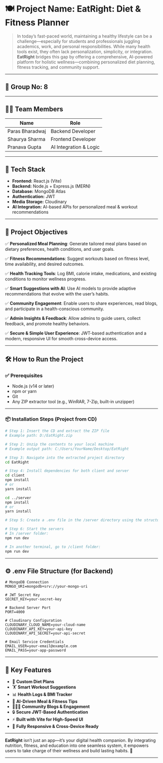 # 🍽️ Project Name: **EatRight: Diet & Fitness Planner**

> In today’s fast-paced world, maintaining a healthy lifestyle can be a challenge—especially for students and professionals juggling academics, work, and personal responsibilities. While many health tools exist, they often lack personalization, simplicity, or integration. **EatRight** bridges this gap by offering a comprehensive, AI-powered platform for holistic wellness—combining personalized diet planning, fitness tracking, and community support.

---

## 👥 Group No: 8

---

## 👨‍💻 Team Members

| Name            | Role                   |
| --------------- | ---------------------- |
| Paras Bharadwaj | Backend Developer      |
| Shaurya Sharma  | Frontend Developer     |
| Pranava Gupta   | AI Integration & Logic |

---

## 🧠 Tech Stack

* **Frontend:** React.js (Vite)
* **Backend:** Node.js + Express.js (MERN)
* **Database:** MongoDB Atlas
* **Authentication:** JWT
* **Media Storage:** Cloudinary
* **AI Integration:** AI-based APIs for personalized meal & workout recommendations

---

## 🎯 Project Objectives

✅ **Personalized Meal Planning**: Generate tailored meal plans based on dietary preferences, health conditions, and user goals.

✅ **Fitness Recommendations**: Suggest workouts based on fitness level, time availability, and desired outcomes.

✅ **Health Tracking Tools**: Log BMI, calorie intake, medications, and existing conditions to monitor wellness progress.

✅ **Smart Suggestions with AI**: Use AI models to provide adaptive recommendations that evolve with the user’s habits.

✅ **Community Engagement**: Enable users to share experiences, read blogs, and participate in a health-conscious community.

✅ **Admin Insights & Feedback**: Allow admins to guide users, collect feedback, and promote healthy behaviors.

✅ **Secure & Simple User Experience**: JWT-based authentication and a modern, responsive UI for smooth cross-device access.

---

## 🛠️ How to Run the Project

### ✅ Prerequisites

* Node.js (v14 or later)
* npm or yarn
* Git
* Any ZIP extractor tool (e.g., WinRAR, 7-Zip, built-in unzipper)

---

### 📦 Installation Steps (Project from CD)

```bash
# Step 1: Insert the CD and extract the ZIP file
# Example path: D:/EatRight.zip

# Step 2: Unzip the contents to your local machine
# Example output path: C:/Users/YourName/Desktop/EatRight

# Step 3: Navigate into the extracted project directory
cd EatRight

# Step 4: Install dependencies for both client and server
cd client
npm install
# or
yarn install

cd ../server
npm install
# or
yarn install

# Step 5: Create a .env file in the /server directory using the structure below

# Step 6: Start the servers
# In /server folder:
npm run dev

# In another terminal, go to /client folder:
npm run dev
```

---

## ⚙️ .env File Structure (for Backend)

```env
# MongoDB Connection
MONGO_URI=mongodb+srv://your-mongo-uri

# JWT Secret Key
SECRET_KEY=your-secret-key

# Backend Server Port
PORT=4000

# Cloudinary Configuration
CLOUDINARY_CLOUD_NAME=your-cloud-name
CLOUDINARY_API_KEY=your-api-key
CLOUDINARY_API_SECRET=your-api-secret

# Email Service Credentials
EMAIL_USER=your-email@example.com
EMAIL_PASS=your-app-password
```

---

## 📌 Key Features

* 🥗 **Custom Diet Plans**
* 🏋️ **Smart Workout Suggestions**
* 📊 **Health Logs & BMI Tracker**
* 🤖 **AI-Driven Meal & Fitness Tips**
* 🧑‍🤝‍🧑 **Community Blogs & Engagement**
* 🔒 **Secure JWT-Based Authentication**
* ⚡ **Built with Vite for High-Speed UI**
* 📱 **Fully Responsive & Cross-Device Ready**

---

**EatRight** isn’t just an app—it’s your digital health companion. By integrating nutrition, fitness, and education into one seamless system, it empowers users to take charge of their wellness and build lasting habits. 🌿

---
